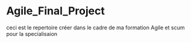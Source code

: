 # Agile_Final_Project
ceci est le repertoire créer dans le cadre de ma formation Agile et scum pour la specialisaion
